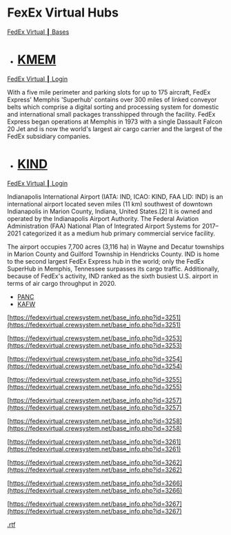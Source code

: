 # FexEx Virtual Hubs

[FedEx Virtual ┃ Bases ](https://fedexvirtual.crewsystem.net/bases.php)

- # [KMEM](https://fedexvirtual.crewsystem.net/base_info.php?id=3247)
[FedEx Virtual ┃ Login ](https://fedexvirtual.crewsystem.net/base_info.php?id=3247)

With a five mile perimeter and parking slots for up to 175 aircraft, FedEx Express' Memphis 'Superhub' contains over 300 miles of linked conveyor belts which comprise a digital sorting and processing system for domestic and international small packages transshipped through the facility. FedEx Express began operations at Memphis in 1973 with a single Dassault Falcon 20 Jet and is now the world's largest air cargo carrier and the largest of the FedEx subsidiary companies.

- # [KIND](https://fedexvirtual.crewsystem.net/base_info.php?id=3249)
[FedEx Virtual ┃ Login ](https://fedexvirtual.crewsystem.net/base_info.php?id=3249)

Indianapolis International Airport (IATA: IND, ICAO: KIND, FAA LID: IND) is an international airport located seven miles (11 km) southwest of downtown Indianapolis in Marion County, Indiana, United States.[2] It is owned and operated by the Indianapolis Airport Authority. The Federal Aviation Administration (FAA) National Plan of Integrated Airport Systems for 2017–2021 categorized it as a medium hub primary commercial service facility.

The airport occupies 7,700 acres (3,116 ha) in Wayne and Decatur townships in Marion County and Guilford Township in Hendricks County. IND is home to the second largest FedEx Express hub in the world; only the FedEx SuperHub in Memphis, Tennessee surpasses its cargo traffic. Additionally, because of FedEx's activity, IND ranked as the sixth busiest U.S. airport in terms of air cargo throughput in 2020.

- [PANC](https://fedexvirtual.crewsystem.net/base_info.php?id=3250)
- [KAFW](https://fedexvirtual.crewsystem.net/base_info.php?id=3251)

[https://fedexvirtual.crewsystem.net/base_info.php?id=3251](https://fedexvirtual.crewsystem.net/base_info.php?id=3251)

[https://fedexvirtual.crewsystem.net/base_info.php?id=3253](https://fedexvirtual.crewsystem.net/base_info.php?id=3253)

[https://fedexvirtual.crewsystem.net/base_info.php?id=3254](https://fedexvirtual.crewsystem.net/base_info.php?id=3254)

[https://fedexvirtual.crewsystem.net/base_info.php?id=3255](https://fedexvirtual.crewsystem.net/base_info.php?id=3255)

[https://fedexvirtual.crewsystem.net/base_info.php?id=3257](https://fedexvirtual.crewsystem.net/base_info.php?id=3257)

[https://fedexvirtual.crewsystem.net/base_info.php?id=3258](https://fedexvirtual.crewsystem.net/base_info.php?id=3258)

[https://fedexvirtual.crewsystem.net/base_info.php?id=3261](https://fedexvirtual.crewsystem.net/base_info.php?id=3261)

[https://fedexvirtual.crewsystem.net/base_info.php?id=3262](https://fedexvirtual.crewsystem.net/base_info.php?id=3262)

[https://fedexvirtual.crewsystem.net/base_info.php?id=3266](https://fedexvirtual.crewsystem.net/base_info.php?id=3266)

[https://fedexvirtual.crewsystem.net/base_info.php?id=3267](https://fedexvirtual.crewsystem.net/base_info.php?id=3267)

[.rtf](FexEx%20Virtual%20Hubs.assets/.rtf)

